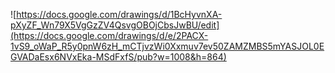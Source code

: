 
![https://docs.google.com/drawings/d/1BcHyvnXA-pXyZF_Wn79X5VgGzZV4QsvgOBOjCbsJwBU/edit](https://docs.google.com/drawings/d/e/2PACX-1vS9_oWaP_R5y0pnW6zH_mCTjvzWi0Xxmuv7ev50ZAMZMBS5mYASJOL0EGVADaEsx6NVxEka-MSdFxfS/pub?w=1008&h=864)
